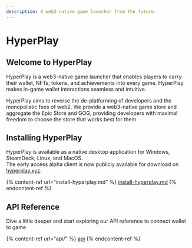 ```yaml
---
description: A web3-native game launcher from the future.
---
```


# HyperPlay

## Welcome to HyperPlay

HyperPlay is a web3-native game launcher that enables players to carry their wallet, NFTs, tokens, and achievements into every game. HyperPlay makes in-game wallet interactions seamless and intuitive.&#x20;

HyperPlay aims to reverse the de-platforming of developers and the monopolistic fees of web2. We provide a web3-native game store and aggregate the Epic Store and GOG, providing developers with maximal freedom to choose the store that works best for them.

## Installing HyperPlay

HyperPlay is available as a native desktop application for Windows, SteamDeck, Linux, and MacOS.\
The early access alpha client is now publicly available for download on [hyperplay.xyz](https://hyperplay.xyz).&#x20;

{% content-ref url="install-hyperplay.md" %}
[install-hyperplay.md](install-hyperplay.md)
{% endcontent-ref %}

## API Reference

Dive a little deeper and start exploring our API reference to connect wallet to game

{% content-ref url="api/" %}
[api](api/)
{% endcontent-ref %}
